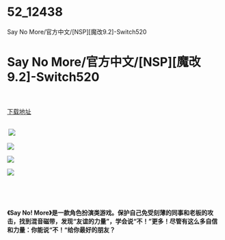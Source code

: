 # 52_12438
Say No More/官方中文/[NSP][魔改9.2]-Switch520
# Say No More/官方中文/[NSP][魔改9.2]-Switch520
 <br/></br>
[下载地址](https://www.switch520.cc/article/12438 "下载地址")
<br/></br>

<p><strong>&nbsp;<img src="https://www.switch520.cc/muke_img/upload_art_editor_20210410-1_8864d6a6f36921de54c64865a6c3e870.jpg"> </strong></p>
<p><strong><img src="https://www.switch520.cc/muke_img/upload_art_editor_20210410-1_82f8c3989a7777bac713752a71cac629.jpg"></strong></p>
<p><strong><img src="https://www.switch520.cc/muke_img/upload_art_editor_20210410-1_2ec346b47045e6cf3ebe167aef3d7739.jpg"></strong></p>
<p><strong><img src="https://www.switch520.cc/muke_img/upload_art_editor_20210410-1_03f0b4dc3d7781e9d028a02055fcdf82.jpg"></strong></p>
<p><strong>&nbsp;</strong></p>
<p>&nbsp;</p>
<p><strong>《Say No! More》是一款角色扮演类游戏。保护自己免受刻薄的同事和老板的攻击，找到混音磁带，发现“友谊的力量”，学会说“不！”更多！尽管有这么多自信和力量：你能说“不！“给你最好的朋友？</strong></p>
